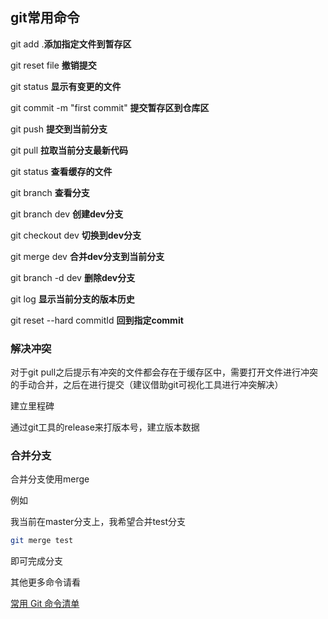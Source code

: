 ## git常用命令

git add .**添加指定文件到暂存区**

git reset file  **撤销提交**

git status  **显示有变更的文件**

git commit -m "first commit" **提交暂存区到仓库区**

git push **提交到当前分支**

git pull **拉取当前分支最新代码**

git status **查看缓存的文件**

git branch **查看分支**

git branch dev **创建dev分支**

git checkout dev **切换到dev分支**

git merge dev **合并dev分支到当前分支**

git branch -d dev **删除dev分支**

git log **显示当前分支的版本历史**

git reset --hard commitId **回到指定commit**



### 解决冲突

对于git pull之后提示有冲突的文件都会存在于缓存区中，需要打开文件进行冲突的手动合并，之后在进行提交（建议借助git可视化工具进行冲突解决）

建立里程碑

通过git工具的release来打版本号，建立版本数据



### 合并分支

合并分支使用merge

例如

我当前在master分支上，我希望合并test分支

```bash
git merge test
```

即可完成分支





其他更多命令请看 

[常用 Git 命令清单](https://www.ruanyifeng.com/blog/2015/12/git-cheat-sheet.html)











